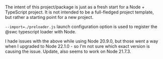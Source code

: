 The intent of this project/package is just as a fresh start for a Node + TypeScript project. It is not intended to be a full-fledged project template, but rather a starting point for a new project.

`--import=./preloader.js` launch configuration option is used to register the @swc typescript loader with Node. 

I hade issues with the above while using Node 20.9.0, but those went a way when I upgraded to Node 22.1.0 - so I'm not sure which exact version is causing the issue. Update, also seems to work on Node 21.7.3.